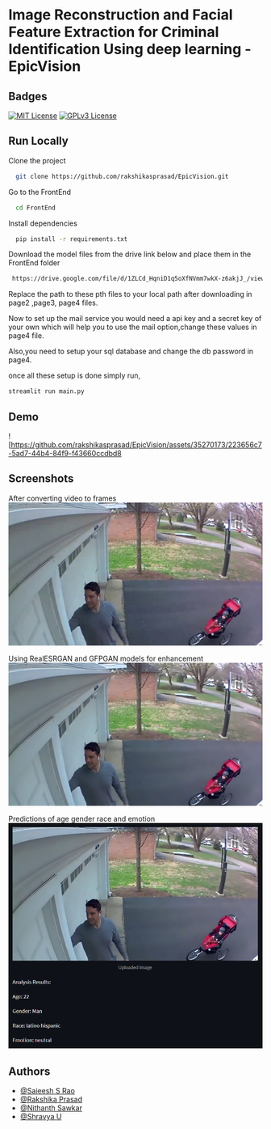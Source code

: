 
# Image Reconstruction and Facial Feature Extraction for Criminal Identification Using deep learning    -EpicVision






## Badges


[![MIT License](https://img.shields.io/badge/License-MIT-green.svg)](https://choosealicense.com/licenses/mit/)
[![GPLv3 License](https://img.shields.io/badge/License-GPL%20v3-yellow.svg)](https://opensource.org/licenses/)

## Run Locally

Clone the project

```bash
  git clone https://github.com/rakshikasprasad/EpicVision.git
```

Go to the FrontEnd

```bash
  cd FrontEnd
```

Install dependencies

```bash
  pip install -r requirements.txt
```

Download the model files from the drive link below and place them in the FrontEnd folder

```bash
 https://drive.google.com/file/d/1ZLCd_HqniD1q5oXfNVmm7wkX-z6akjJ_/view
```
Replace the path to these pth files to your local  path after downloading in page2 ,page3, page4 files.

Now to set up the mail service you would need a api key and a secret key of your own which will help you to use the mail option,change these values in page4 file.

Also,you need to setup your sql database and change the db password in page4.

once all these setup is done simply run,

```bash
streamlit run main.py
```






## Demo

![https://github.com/rakshikasprasad/EpicVision/assets/35270173/223656c7-5ad7-44b4-84f9-f43660ccdbd8



## Screenshots
After converting video to frames
![App Screenshot](Outputs/before.jpg?raw=true)

Using RealESRGAN and GFPGAN models for enhancement
![App Screenshot](Outputs/after_gfp_and_realesr_GANs.jpg?raw=true)

Predictions of age gender race and emotion
![App Screenshot](Outputs/predictions.png?raw=true)



## Authors

- [@Saieesh S Rao](https://github.com/Saieeshsrao)
- [@Rakshika Prasad](https://github.com/rakshikasprasad)
- [@Nithanth Sawkar](https://github.com/NithanthSawkar)
- [@Shravya U](https://github.com/Shravya0408)
